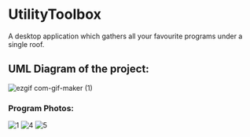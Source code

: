 # UtilityToolbox
 A desktop application which gathers all your favourite programs under a single roof.
 ## UML Diagram of the project: 
 
![ezgif com-gif-maker (1)](https://github.com/sertaci/Utility-Toolbox/assets/74237094/88ce8bb1-a80a-47a6-860f-3a0889a05808)
### Program Photos:

![1](https://github.com/sertaci/Utility-Toolbox/assets/74237094/e24e89e7-b90d-4b4e-99e5-a8f835a5eb89)
![4](https://github.com/sertaci/Utility-Toolbox/assets/74237094/a317cfdd-87c7-4e83-b8ad-9c0b71989cdf)
![5](https://github.com/sertaci/Utility-Toolbox/assets/74237094/f849e1ec-6114-4061-90cb-2a184955609e)
